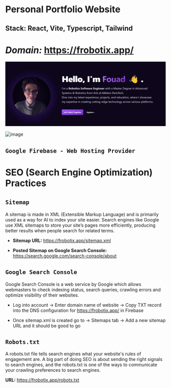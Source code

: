# Personal Portfolio Website

## Stack: React, Vite, Typescript, Tailwind

# *Domain:* https://frobotix.app/
![My Image](portfolio.png)


<img width="1000" alt="image" src="https://github.com/Fouad-Smaoui/Fouad-Portfolio//blob/main/portfolio.pngfolio.png">

## `Google Firebase - Web Hosting Provider`

# SEO (Search Engine Optimization) Practices 

## `Sitemap`

A sitemap is made in XML (Extensible Markup Language) and is primarily used as a way for AI to index your site easier. Search engines like Google use XML sitemaps to store your site’s pages more efficiently, producing better results when people search for related terms.

- **Sitemap URL:** https://frobotix.app/sitemap.xml

- **Posted Sitemap on Google Search Console:** https://search.google.com/search-console/about

## `Google Search Console`

Google Search Console is a web service by Google which allows webmasters to check indexing status, search queries, crawling errors and optimize visibility of their websites.

* Log into account -> Enter domain name of website -> Copy TXT record into the DNS configuration for https://frobotix.app/ in Firebase

* Once sitemap.xml is created go to -> Sitemaps tab -> Add a new sitemap URL and it should be good to go 

## `Robots.txt`

A robots.txt file tells search engines what your website's rules of engagement are. A big part of doing SEO is about sending the right signals to search engines, and the robots.txt is one of the ways to communicate your crawling preferences to search engines.

**URL:** https://frobotix.app/robots.txt

